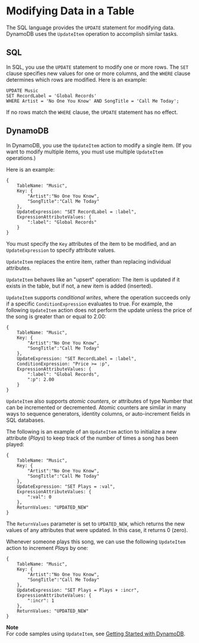 # Modifying Data in a Table<a name="SQLtoNoSQL.UpdateData"></a>

The SQL language provides the `UPDATE` statement for modifying data\. DynamoDB uses the `UpdateItem` operation to accomplish similar tasks\.

## SQL<a name="SQLtoNoSQL.UpdateData.SQL"></a>

In SQL, you use the `UPDATE` statement to modify one or more rows\. The `SET` clause specifies new values for one or more columns, and the `WHERE` clause determines which rows are modified\. Here is an example:

```
UPDATE Music
SET RecordLabel = 'Global Records'
WHERE Artist = 'No One You Know' AND SongTitle = 'Call Me Today';
```

If no rows match the `WHERE` clause, the `UPDATE` statement has no effect\.

## DynamoDB<a name="SQLtoNoSQL.UpdateData.DynamoDB"></a>

In DynamoDB, you use the `UpdateItem` action to modify a single item\. \(If you want to modify multiple items, you must use multiple `UpdateItem` operations\.\)

Here is an example:

```
{
    TableName: "Music",
    Key: {
        "Artist":"No One You Know",
        "SongTitle":"Call Me Today"
    },
    UpdateExpression: "SET RecordLabel = :label",
    ExpressionAttributeValues: { 
        ":label": "Global Records"
    }
}
```

You must specify the `Key` attributes of the item to be modified, and an `UpdateExpression` to specify attribute values\.

`UpdateItem` replaces the entire item, rather than replacing individual attributes\.

`UpdateItem` behaves like an "upsert" operation: The item is updated if it exists in the table, but if not, a new item is added \(inserted\)\.

`UpdateItem` supports *conditional writes*, where the operation succeeds only if a specific `ConditionExpression` evaluates to true\. For example, the following `UpdateItem` action does not perform the update unless the price of the song is greater than or equal to 2\.00:

```
{
    TableName: "Music",
    Key: {
        "Artist":"No One You Know",
        "SongTitle":"Call Me Today"
    },
    UpdateExpression: "SET RecordLabel = :label",
    ConditionExpression: "Price >= :p",
    ExpressionAttributeValues: { 
        ":label": "Global Records",
        ":p": 2.00
    }
}
```

`UpdateItem` also supports *atomic counters*, or attributes of type Number that can be incremented or decremented\. Atomic counters are similar in many ways to sequence generators, identity columns, or auto\-increment fields in SQL databases\. 

The following is an example of an `UpdateItem` action to initialize a new attribute \(*Plays*\) to keep track of the number of times a song has been played:

```
{
    TableName: "Music",
    Key: {
        "Artist":"No One You Know",
        "SongTitle":"Call Me Today"
    },
    UpdateExpression: "SET Plays = :val",
    ExpressionAttributeValues: { 
        ":val": 0
    },
    ReturnValues: "UPDATED_NEW"
}
```

The `ReturnValues` parameter is set to `UPDATED_NEW`, which returns the new values of any attributes that were updated\. In this case, it returns 0 \(zero\)\.

Whenever someone plays this song, we can use the following `UpdateItem` action to increment *Plays* by one:

```
{
    TableName: "Music",
    Key: {
        "Artist":"No One You Know",
        "SongTitle":"Call Me Today"
    },
    UpdateExpression: "SET Plays = Plays + :incr",
    ExpressionAttributeValues: { 
        ":incr": 1
    },
    ReturnValues: "UPDATED_NEW"
}
```

**Note**  
For code samples using `UpdateItem`, see [Getting Started with DynamoDB](GettingStarted.md)\.